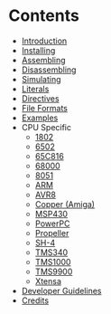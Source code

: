 Contents
========
* [Introduction](introduction.md)
* [Installing](installing.md)
* [Assembling](assembling.md)
* [Disassembling](disassembling.md)
* [Simulating](simulating.md)
* [Literals](literals.md)
* [Directives](directives.md)
* [File Formats](file_formats.md)
* [Examples](examples.md)
* CPU Specific
  * [1802](1802.md)
  * [6502](6502.md)
  * [65C816](65C816.md)
  * [68000](68000.md)
  * [8051](8051.md)
  * [ARM](ARM.md)
  * [AVR8](AVR8.md)
  * [Copper (Amiga)](Copper.md)
  * [MSP430](MSP430.md)
  * [PowerPC](PowerPC.md)
  * [Propeller](Propeller.md)
  * [SH-4](SH4.md)
  * [TMS340](TMS340.md)
  * [TMS1000](TMS1000.md)
  * [TMS9900](TMS9900.md)
  * [Xtensa](xtensa.md)
* [Developer Guidelines](developer.md)
* [Credits](credits.md)

